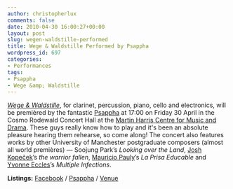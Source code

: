 ```yaml
---
author: christopherlux
comments: false
date: 2010-04-30 16:00:27+00:00
layout: post
slug: wegen-waldstille-performed
title: Wege & Waldstille Performed by Psappha
wordpress_id: 697
categories:
- Performances
tags:
- Psappha
- Wege &amp; Waldstille
---
```


[_Wege & Waldstille_](http://www.chrisswithinbank.net/2010/04/wegen-und-waldstille/), for clarinet, percussion, piano, cello and electronics, will be premièred by the fantastic [Psappha](http://www.psappha.com/) at 17:00 on Friday 30 April in the Cosmo Rodewald Concert Hall at the [Martin Harris Centre for Music and Drama](http://www.arts.manchester.ac.uk/martinharriscentre/). These guys really know how to play and it's been an absolute pleasure hearing them rehearse, so come along! The concert also features works by other University of Manchester postgraduate composers (almost all world premières) — Soojung Park’s _Looking over the Land_, [Josh Kopeček](http://www.joshkopecek.co.uk/)’s _the warrior fallen_, [Mauricio Pauly](http://www.mauriciopauly.com/)’s _La Prisa Educable_ and [Yvonne Eccles](http://www.yvonneeccles.com/)’s _Multiple Infections_.

**Listings:** [Facebook](http://www.facebook.com/event.php?eid=116740075021781) / [Psappha](http://www.psappha.com/diary.aspx?y=2010&m=April#event30) / [Venue](http://www.arts.manchester.ac.uk/martinharriscentre/mhceventspage.php?eventid=783)

